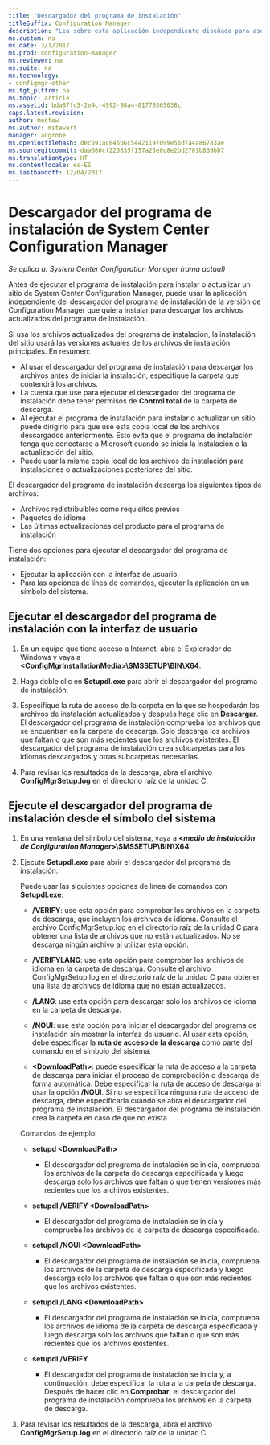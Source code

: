 ```yaml
---
title: "Descargador del programa de instalación"
titleSuffix: Configuration Manager
description: "Lea sobre esta aplicación independiente diseñada para asegurar que la instalación del sitio usa las versiones actuales de los archivos de instalación principales."
ms.custom: na
ms.date: 3/1/2017
ms.prod: configuration-manager
ms.reviewer: na
ms.suite: na
ms.technology:
- configmgr-other
ms.tgt_pltfrm: na
ms.topic: article
ms.assetid: bda87fc5-2e4c-4992-98a4-01770365038c
caps.latest.revision: 
author: mestew
ms.author: mstewart
manager: angrobe
ms.openlocfilehash: dec591ac845b6c54421197099e56d7a4a86783ae
ms.sourcegitcommit: daa080cf220835f157a23e8c8e2bd2781b869bb7
ms.translationtype: HT
ms.contentlocale: es-ES
ms.lasthandoff: 12/04/2017
---
```

# <a name="setup-downloader-for-system-center-configuration-manager"></a>Descargador del programa de instalación de System Center Configuration Manager

*Se aplica a: System Center Configuration Manager (rama actual)*

Antes de ejecutar el programa de instalación para instalar o actualizar un sitio de System Center Configuration Manager, puede usar la aplicación independiente del descargador del programa de instalación de la versión de Configuration Manager que quiera instalar para descargar los archivos actualizados del programa de instalación.  

Si usa los archivos actualizados del programa de instalación, la instalación del sitio usará las versiones actuales de los archivos de instalación principales. En resumen:   
-   Al usar el descargador del programa de instalación para descargar los archivos antes de iniciar la instalación, especifique la carpeta que contendrá los archivos.  
-   La cuenta que use para ejecutar el descargador del programa de instalación debe tener permisos de **Control total** de la carpeta de descarga.  
-   Al ejecutar el programa de instalación para instalar o actualizar un sitio, puede dirigirlo para que use esta copia local de los archivos descargados anteriormente. Esto evita que el programa de instalación tenga que conectarse a Microsoft cuando se inicia la instalación o la actualización del sitio.  
-   Puede usar la misma copia local de los archivos de instalación para instalaciones o actualizaciones posteriores del sitio.  

El descargador del programa de instalación descarga los siguientes tipos de archivos:  
-   Archivos redistribuibles como requisitos previos  
-   Paquetes de idioma  
-   Las últimas actualizaciones del producto para el programa de instalación  

Tiene dos opciones para ejecutar el descargador del programa de instalación:
- Ejecutar la aplicación con la interfaz de usuario.
- Para las opciones de línea de comandos, ejecutar la aplicación en un símbolo del sistema.


## <a name="run-setup-downloader-with-the-user-interface"></a>Ejecutar el descargador del programa de instalación con la interfaz de usuario  

1.  En un equipo que tiene acceso a Internet, abra el Explorador de Windows y vaya a **&lt;ConfigMgrInstallationMedia\>\SMSSETUP\BIN\X64**.  

2.  Haga doble clic en **Setupdl.exe** para abrir el descargador del programa de instalación.   

3. Especifique la ruta de acceso de la carpeta en la que se hospedarán los archivos de instalación actualizados y después haga clic en **Descargar**. El descargador del programa de instalación comprueba los archivos que se encuentran en la carpeta de descarga. Solo descarga los archivos que faltan o que son más recientes que los archivos existentes. El descargador del programa de instalación crea subcarpetas para los idiomas descargados y otras subcarpetas necesarias.  

4.  Para revisar los resultados de la descarga, abra el archivo **ConfigMgrSetup.log** en el directorio raíz de la unidad C.  

## <a name="run-setup-downloader-from-a-command-prompt"></a>Ejecute el descargador del programa de instalación desde el símbolo del sistema  

1.  En una ventana del símbolo del sistema, vaya a **&lt;*medio de instalación de Configuration Manager*\>\SMSSETUP\BIN\X64**.   

2.  Ejecute **Setupdl.exe** para abrir el descargador del programa de instalación.

    Puede usar las siguientes opciones de línea de comandos con **Setupdl.exe**:   

    -   **/VERIFY**: use esta opción para comprobar los archivos en la carpeta de descarga, que incluyen los archivos de idioma. Consulte el archivo ConfigMgrSetup.log en el directorio raíz de la unidad C para obtener una lista de archivos que no están actualizados. No se descarga ningún archivo al utilizar esta opción.  

    -   **/VERIFYLANG**: use esta opción para comprobar los archivos de idioma en la carpeta de descarga. Consulte el archivo ConfigMgrSetup.log en el directorio raíz de la unidad C para obtener una lista de archivos de idioma que no están actualizados.

    -   **/LANG**: use esta opción para descargar solo los archivos de idioma en la carpeta de descarga.  

    -   **/NOUI**: use esta opción para iniciar el descargador del programa de instalación sin mostrar la interfaz de usuario. Al usar esta opción, debe especificar la **ruta de acceso de la descarga** como parte del comando en el símbolo del sistema.  

    -   **&lt;DownloadPath\>**: puede especificar la ruta de acceso a la carpeta de descarga para iniciar el proceso de comprobación o descarga de forma automática. Debe especificar la ruta de acceso de descarga al usar la opción **/NOUI**. Si no se especifica ninguna ruta de acceso de descarga, debe especificarla cuando se abra el descargador del programa de instalación. El descargador del programa de instalación crea la carpeta en caso de que no exista.  

    Comandos de ejemplo:

    -   **setupd &lt;DownloadPath\>**  

        -   El descargador del programa de instalación se inicia, comprueba los archivos de la carpeta de descarga especificada y luego descarga solo los archivos que faltan o que tienen versiones más recientes que los archivos existentes.     

    -   **setupdl /VERIFY &lt;DownloadPath\>**  

        -   El descargador del programa de instalación se inicia y comprueba los archivos de la carpeta de descarga especificada.  

    -   **setupdl /NOUI &lt;DownloadPath\>**  

        -   El descargador del programa de instalación se inicia, comprueba los archivos de la carpeta de descarga especificada y luego descarga solo los archivos que faltan o que son más recientes que los archivos existentes.  

    -   **setupdl /LANG  &lt;DownloadPath\>**  

        -   El descargador del programa de instalación se inicia, comprueba los archivos de idioma de la carpeta de descarga especificada y luego descarga solo los archivos que faltan o que son más recientes que los archivos existentes.  

    -   **setupdl /VERIFY**  

        -   El descargador del programa de instalación se inicia y, a continuación, debe especificar la ruta a la carpeta de descarga. Después de hacer clic en **Comprobar**, el descargador del programa de instalación comprueba los archivos en la carpeta de descarga.  

3.  Para revisar los resultados de la descarga, abra el archivo **ConfigMgrSetup.log** en el directorio raíz de la unidad C.
